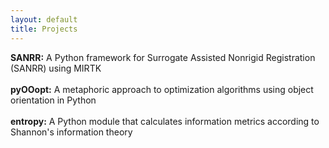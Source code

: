 ```yaml
---
layout: default
title: Projects
---
```

**SANRR:** A Python framework for Surrogate Assisted Nonrigid Registration (SANRR) using MIRTK <span style="display:inline-block; vertical-align:middle"><a href="https://www.github.com/ddfabbro" target="_blank"><i class="fab fa-github fa-sm"></i></a></span>
<br><br>
**pyOOopt:** A metaphoric approach to optimization algorithms using object orientation in Python <a href="https://www.github.com/ddfabbro" target="_blank"><i class="fab fa-github fa-sm"></i></a>
<br><br>
**entropy:** A Python module that calculates information metrics according to Shannon's information theory <a href="https://www.github.com/ddfabbro" target="_blank"><i class="fab fa-github fa-sm"></i></a>
